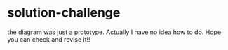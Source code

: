 # solution-challenge
the diagram was just a prototype. Actually I have no idea how to do. Hope you can check and revise it!!
